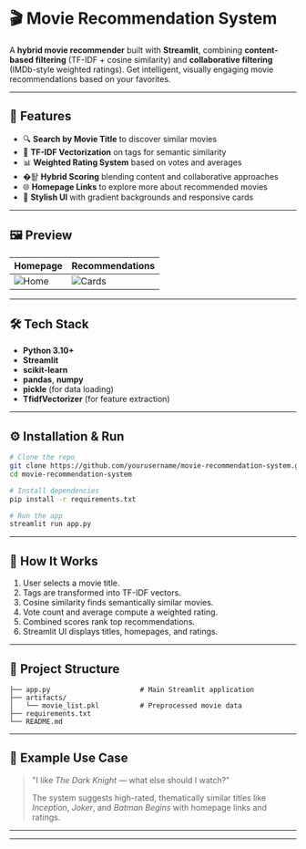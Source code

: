 # 🎬 Movie Recommendation System

A **hybrid movie recommender** built with **Streamlit**, combining **content-based filtering** (TF-IDF + cosine similarity) and **collaborative filtering** (IMDb-style weighted ratings). Get intelligent, visually engaging movie recommendations based on your favorites.

---

## 🚀 Features

* 🔍 **Search by Movie Title** to discover similar movies
* 🧠 **TF-IDF Vectorization** on tags for semantic similarity
* 📊 **Weighted Rating System** based on votes and averages
* �퇕 **Hybrid Scoring** blending content and collaborative approaches
* 🌐 **Homepage Links** to explore more about recommended movies
* 🎨 **Stylish UI** with gradient backgrounds and responsive cards

---

## 🖼️ Preview

| Homepage                                                       | Recommendations                                                    |
| -------------------------------------------------------------- | ------------------------------------------------------------------ |
| ![Home](https://via.placeholder.com/400x250.png?text=App+Home) | ![Cards](https://via.placeholder.com/400x250.png?text=Movie+Cards) |

---

## 🛠️ Tech Stack

* **Python 3.10+**
* **Streamlit**
* **scikit-learn**
* **pandas**, **numpy**
* **pickle** (for data loading)
* **TfidfVectorizer** (for feature extraction)

---

## ⚙️ Installation & Run

```bash
# Clone the repo
git clone https://github.com/yourusername/movie-recommendation-system.git
cd movie-recommendation-system

# Install dependencies
pip install -r requirements.txt

# Run the app
streamlit run app.py
```

---

## 🧠 How It Works

1. User selects a movie title.
2. Tags are transformed into TF-IDF vectors.
3. Cosine similarity finds semantically similar movies.
4. Vote count and average compute a weighted rating.
5. Combined scores rank top recommendations.
6. Streamlit UI displays titles, homepages, and ratings.

---

## 📁 Project Structure

```
├── app.py                      # Main Streamlit application
├── artifacts/
│   └── movie_list.pkl          # Preprocessed movie data
├── requirements.txt
└── README.md
```

---

## 📝 Example Use Case

> "I like *The Dark Knight* — what else should I watch?"
>
> The system suggests high-rated, thematically similar titles like *Inception*, *Joker*, and *Batman Begins* with homepage links and ratings.

---



---
